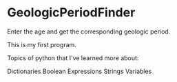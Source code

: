 # GeologicPeriodFinder
Enter the age and get the corresponding geologic period.

This is my first program.

Topics of python that I've learned more about:

Dictionaries
Boolean Expressions
Strings
Variables

